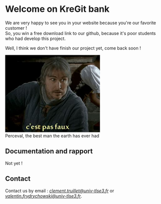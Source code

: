 # Welcome on KreGit bank

We are very happy to see you in your website because you're our favorite customer !  
So, you win a free download link to our github, because it's poor students who had develop this project.   
  
Well, I think we don't have finish our project yet, come back soon !

![Perceval, the best man the earth has ever had](https://raw.githubusercontent.com/ClementTruillet/KreGit/master/doc/Perceval.png)   
Perceval, the best man the earth has ever had

## Documentation and rapport

Not yet !

## Contact

Contact us by email : *clement.truillet@univ-tlse3.fr* or *valentin.frydrychowski@univ-tlse3.fr*.  